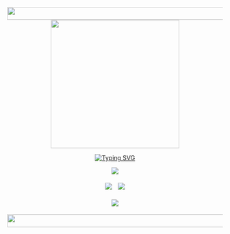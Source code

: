 <div align="center">
  <img height="30" width="700" src="https://files.catbox.moe/fe6ko7.png"  />
</div>

<div align="center">
  <img height="300" width="300" src="https://files.catbox.moe/2gfmrp.png"  />
</div>

<div align="center">
 
  [![Typing SVG](https://readme-typing-svg.demolab.com?font=Source+Code+Pro&pause=20000&color=c7b5be&center=true&width=900&lines=%231+jissapointment+hater)](https://git.io/typing-svg)

<p align=center> <img src=https://komarev.com/ghpvc/?username=Asterrizz&color=c7b5be&style=flat-square&label=diabetes+counter&base=200>

#### <p align="center"> [![](https://files.catbox.moe/1wqhs5.png)](https://rentry.co/beastchuuya)　[![](https://files.catbox.moe/1ltjt8.png)](https://discordid.netlify.app/?id=996009127765618768)
#### <p align="center"> [![](https://files.catbox.moe/m9r3yy.png)](https://arab.org/click-to-help/palestine/)

<div align="center">
  <img height="30" width="700" src="https://files.catbox.moe/5gejfl.png"  />
</div>
